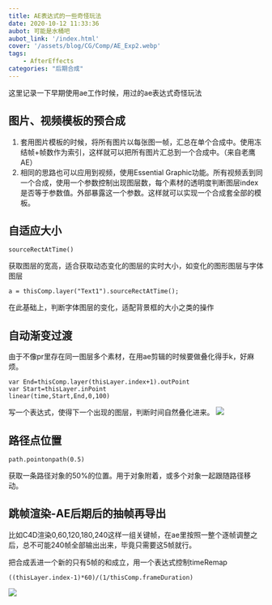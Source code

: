 ```yaml
---
title: AE表达式的一些奇怪玩法
date: 2020-10-12 11:33:36
aubot: 可能是水桶吧
aubot_link: '/index.html'
cover: '/assets/blog/CG/Comp/AE_Exp2.webp'
tags: 
    - AfterEffects
categories: "后期合成"
---
```

这里记录一下早期使用ae工作时候，用过的ae表达式奇怪玩法

## 图片、视频模板的预合成
1. 套用图片模板的时候，将所有图片以每张图一帧，汇总在单个合成中。使用冻结帧+帧数作为索引，这样就可以把所有图片汇总到一个合成中。（来自老鹰AE）
2. 相同的思路也可以应用到视频，使用Essential Graphic功能。所有视频丢到同一个合成，使用一个参数控制出现图层数，每个素材的透明度判断图层index是否等于参数值。外部暴露这一个参数。这样就可以实现一个合成套全部的模板。

## 自适应大小
```
sourceRectAtTime()
```
获取图层的宽高，适合获取动态变化的图层的实时大小，如变化的图形图层与字体图层
```
a = thisComp.layer("Text1").sourceRectAtTime();
```
在此基础上，判断字体图层的变化，适配背景框的大小之类的操作

## 自动渐变过渡

由于不像pr里存在同一图层多个素材，在用ae剪辑的时候要做叠化得手k，好麻烦。

```
var End=thisComp.layer(thisLayer.index+1).outPoint
var Start=thisLayer.inPoint
linear(time,Start,End,0,100)
```
写一个表达式，使得下一个出现的图层，判断时间自然叠化进来。
![](/assets/blog/CG/Comp/AE_Exp1.webp)

## 路径点位置
```
path.pointonpath(0.5)
```
获取一条路径对象的50%的位置。用于对象附着，或多个对象一起跟随路径移动。

## 跳帧渲染-AE后期后的抽帧再导出
比如C4D渲染0,60,120,180,240这样一组关键帧，在ae里按照一整个逐帧调整之后，总不可能240帧全部输出出来，毕竟只需要这5帧就行。

把合成丢进一个新的只有5帧的和成立，用一个表达式控制timeRemap
```
((thisLayer.index-1)*60)/(1/thisComp.frameDuration)
```
![](/assets/blog/CG/Comp/AE_Exp2.webp)

